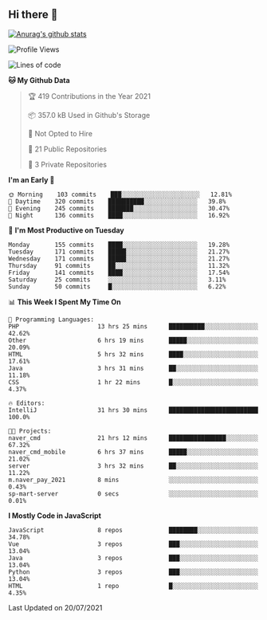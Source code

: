 ## Hi there 👋

[![Anurag's github stats](https://github-readme-stats.vercel.app/api?username=Songwonseok)](https://github.com/anuraghazra/github-readme-stats)



<!--START_SECTION:waka-->
![Profile Views](http://img.shields.io/badge/Profile%20Views-18-blue)

![Lines of code](https://img.shields.io/badge/From%20Hello%20World%20I%27ve%20Written-2.9%20million%20lines%20of%20code-blue)

**🐱 My Github Data** 

> 🏆 419 Contributions in the Year 2021
 > 
> 📦 357.0 kB Used in Github's Storage 
 > 
> 🚫 Not Opted to Hire
 > 
> 📜 21 Public Repositories 
 > 
> 🔑 3 Private Repositories  
 > 
**I'm an Early 🐤** 

```text
🌞 Morning    103 commits    ███░░░░░░░░░░░░░░░░░░░░░░   12.81% 
🌆 Daytime    320 commits    ██████████░░░░░░░░░░░░░░░   39.8% 
🌃 Evening    245 commits    ███████░░░░░░░░░░░░░░░░░░   30.47% 
🌙 Night      136 commits    ████░░░░░░░░░░░░░░░░░░░░░   16.92%

```
📅 **I'm Most Productive on Tuesday** 

```text
Monday       155 commits    ████░░░░░░░░░░░░░░░░░░░░░   19.28% 
Tuesday      171 commits    █████░░░░░░░░░░░░░░░░░░░░   21.27% 
Wednesday    171 commits    █████░░░░░░░░░░░░░░░░░░░░   21.27% 
Thursday     91 commits     ██░░░░░░░░░░░░░░░░░░░░░░░   11.32% 
Friday       141 commits    ████░░░░░░░░░░░░░░░░░░░░░   17.54% 
Saturday     25 commits     ░░░░░░░░░░░░░░░░░░░░░░░░░   3.11% 
Sunday       50 commits     █░░░░░░░░░░░░░░░░░░░░░░░░   6.22%

```


📊 **This Week I Spent My Time On** 

```text
💬 Programming Languages: 
PHP                      13 hrs 25 mins      ██████████░░░░░░░░░░░░░░░   42.62% 
Other                    6 hrs 19 mins       █████░░░░░░░░░░░░░░░░░░░░   20.09% 
HTML                     5 hrs 32 mins       ████░░░░░░░░░░░░░░░░░░░░░   17.61% 
Java                     3 hrs 31 mins       ██░░░░░░░░░░░░░░░░░░░░░░░   11.18% 
CSS                      1 hr 22 mins        █░░░░░░░░░░░░░░░░░░░░░░░░   4.37%

🔥 Editors: 
IntelliJ                 31 hrs 30 mins      █████████████████████████   100.0%

🐱‍💻 Projects: 
naver_cmd                21 hrs 12 mins      ████████████████░░░░░░░░░   67.32% 
naver_cmd_mobile         6 hrs 37 mins       █████░░░░░░░░░░░░░░░░░░░░   21.02% 
server                   3 hrs 32 mins       ██░░░░░░░░░░░░░░░░░░░░░░░   11.22% 
m.naver_pay_2021         8 mins              ░░░░░░░░░░░░░░░░░░░░░░░░░   0.43% 
sp-mart-server           0 secs              ░░░░░░░░░░░░░░░░░░░░░░░░░   0.01%

```

**I Mostly Code in JavaScript** 

```text
JavaScript               8 repos             ████████░░░░░░░░░░░░░░░░░   34.78% 
Vue                      3 repos             ███░░░░░░░░░░░░░░░░░░░░░░   13.04% 
Java                     3 repos             ███░░░░░░░░░░░░░░░░░░░░░░   13.04% 
Python                   3 repos             ███░░░░░░░░░░░░░░░░░░░░░░   13.04% 
HTML                     1 repo              █░░░░░░░░░░░░░░░░░░░░░░░░   4.35%

```



 Last Updated on 20/07/2021
<!--END_SECTION:waka-->
